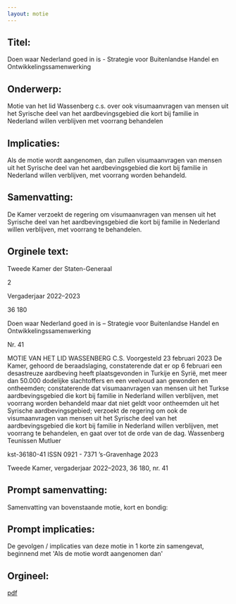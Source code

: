 ```yaml
---
layout: motie
---
```

## Titel:
Doen waar Nederland goed in is - Strategie voor Buitenlandse Handel en Ontwikkelingssamenwerking
## Onderwerp:
Motie van het lid Wassenberg c.s. over ook visumaanvragen van mensen uit het Syrische deel van het aardbevingsgebied die kort bij familie in Nederland willen verblijven met voorrang behandelen
## Implicaties:

Als de motie wordt aangenomen, dan zullen visumaanvragen van mensen uit het Syrische deel van het aardbevingsgebied die kort bij familie in Nederland willen verblijven, met voorrang worden behandeld.
## Samenvatting:

De Kamer verzoekt de regering om visumaanvragen van mensen uit het Syrische deel van het aardbevingsgebied die kort bij familie in Nederland willen verblijven, met voorrang te behandelen.
## Orginele text:


Tweede Kamer der Staten-Generaal

2

Vergaderjaar 2022–2023

36 180

Doen waar Nederland goed in is – Strategie voor
Buitenlandse Handel en
Ontwikkelingssamenwerking

Nr. 41

MOTIE VAN HET LID WASSENBERG C.S.
Voorgesteld 23 februari 2023
De Kamer,
gehoord de beraadslaging,
constaterende dat er op 6 februari een desastreuze aardbeving heeft
plaatsgevonden in Turkije en Syrië, met meer dan 50.000 dodelijke
slachtoffers en een veelvoud aan gewonden en ontheemden;
constaterende dat visumaanvragen van mensen uit het Turkse aardbevingsgebied die kort bij familie in Nederland willen verblijven, met
voorrang worden behandeld maar dat niet geldt voor ontheemden uit het
Syrische aardbevingsgebied;
verzoekt de regering om ook de visumaanvragen van mensen uit het
Syrische deel van het aardbevingsgebied die kort bij familie in Nederland
willen verblijven, met voorrang te behandelen,
en gaat over tot de orde van de dag.
Wassenberg
Teunissen
Mutluer

kst-36180-41
ISSN 0921 - 7371
’s-Gravenhage 2023

Tweede Kamer, vergaderjaar 2022–2023, 36 180, nr. 41


## Prompt samenvatting:
Samenvatting van bovenstaande motie, kort en bondig:


## Prompt implicaties:
De gevolgen / implicaties van deze motie in 1 korte zin samengevat, beginnend met 'Als de motie wordt aangenomen dan' 

## Orgineel:
[pdf](https://gegevensmagazijn.tweedekamer.nl/OData/v4/2.0/Document(ac8752ef-43d0-4a50-b69b-beabfb481283)/resource)
